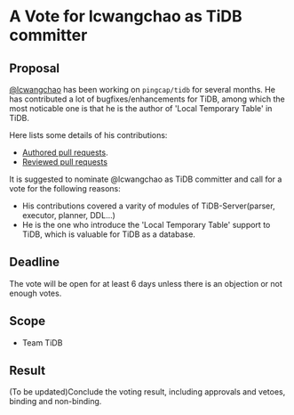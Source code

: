 # A Vote for lcwangchao as TiDB committer

## Proposal

[@lcwangchao](https://github.com/lcwangchao) has been working on `pingcap/tidb` for several months. He has contributed a lot of bugfixes/enhancements for TiDB, among which the most noticable one is that he is the author of 'Local Temporary Table' in TiDB.

Here lists some details of his contributions:

* [Authored pull requests](https://github.com/pingcap/tidb/pulls?q=is%3Apr+author%3Alcwangchao+is%3Aclosed+).
* [Reviewed pull requests](https://github.com/pingcap/tidb/pulls?q=is%3Apr+reviewed-by%3Alcwangchao+)

It is suggested to nominate @lcwangchao as TiDB committer and call for a vote for the following reasons:

* His contributions covered a varity of modules of TiDB-Server(parser, executor, planner, DDL...)
* He is the one who introduce the 'Local Temporary Table' support to TiDB, which is valuable for TiDB as a database.

## Deadline

The vote will be open for at least 6 days unless there is an objection or not enough votes.

## Scope

* Team TiDB

## Result

(To be updated)Conclude the voting result, including approvals and vetoes, binding and non-binding.
